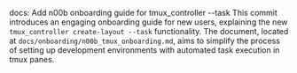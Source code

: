 docs: Add n00b onboarding guide for tmux_controller --task
This commit introduces an engaging onboarding guide for new users,
explaining the new `tmux_controller create-layout --task` functionality.
The document, located at `docs/onboarding/n00b_tmux_onboarding.md`,
aims to simplify the process of setting up development environments
with automated task execution in tmux panes.